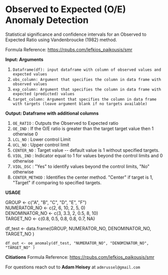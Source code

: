 # Observed to Expected (O/E) Anomaly Detection
Statistical significance and confidence intervals for an Observed to Expected Ratio using Vandenbroucke (1982) method.

Formula Reference: https://rpubs.com/lefkios_paikousis/smr


**Input: Arguments**

1. ```Dataframe(df): input dataframe with column of observed values and expected values```
2. ```obs_column: Argument that specifies the column in data frame with observed values```
3. ```exp_column: Argument that specifies the column in data frame with expected (predicted) values```
4. ```target_column: Argument that specifies the column in data frame with targets (leave argument blank if no targets available)```


**Output: Dataframe with additional columns**

1. ```OE_RATIO``` : Outputs the Observed to Expected ratio
2. ```OE_IND``` : If the O/E ratio is greater than the target target value then 1 otherwise 0
3. ```LCL_NO``` : Lower control Limit
4. ```UCL_NO``` : Upper control limit
5. ```CENTER_NO``` : Target value -- default value is 1 without specified targets. 
6. ```VIOL_IND``` : Indicator equal to 1 for values beyond the control limits and 0 otherwise
7. ```VIOL_DSC``` : "Yes" to identify values beyond the control limits, "No" otherwise
8. ```CENTER_METHOD``` : Identifies the center method. "Center" if target is 1, "Target" if comparing to specified targets.

**USAGE**

GROUP <- c("A", "B", "C", "D", "E", "F")  
NUMERATOR_NO <- c(2, 6, 10, 2, 5, 0)  
DENOMINATOR_NO <- c(3, 3.3, 2, 0.5, 8, 10)  
TARGET_NO <- c(0.8, 0.5, 0.8, 0.8, 0.7, NA)  
 
df_test <- data.frame(GROUP, NUMERATOR_NO, DENOMINATOR_NO, TARGET_NO )  

  ```df_out <- oe_anomaly(df_test, "NUMERATOR_NO", "DENOMINATOR_NO", "TARGET_NO" )```




**Citiations**
Formula Reference: https://rpubs.com/lefkios_paikousis/smr

For questions reach out to **Adam Heisey** at ```admrussel@gmail.com```

